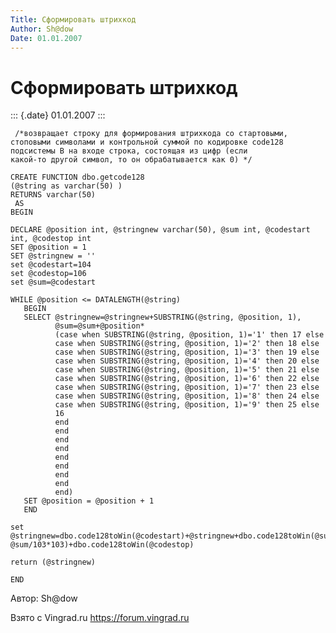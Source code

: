 ```yaml
---
Title: Сформировать штрихкод
Author: Sh@dow
Date: 01.01.2007
---
```



Сформировать штрихкод
=====================

::: {.date}
01.01.2007
:::

     /*возвращает строку для формирования штрихкода со стартовыми, 
    стоповыми символами и контрольной суммой по кодировке code128 
    подсистемы B на входе строка, состоящая из цифр (если 
    какой-то другой символ, то он обрабатывается как 0) */
     
    CREATE FUNCTION dbo.getcode128
    (@string as varchar(50) )
    RETURNS varchar(50)
     AS  
    BEGIN 
     
    DECLARE @position int, @stringnew varchar(50), @sum int, @codestart int, @codestop int
    SET @position = 1
    SET @stringnew = ''
    set @codestart=104
    set @codestop=106
    set @sum=@codestart
     
    WHILE @position <= DATALENGTH(@string)
       BEGIN
       SELECT @stringnew=@stringnew+SUBSTRING(@string, @position, 1), 
              @sum=@sum+@position*
              (case when SUBSTRING(@string, @position, 1)='1' then 17 else
              case when SUBSTRING(@string, @position, 1)='2' then 18 else
              case when SUBSTRING(@string, @position, 1)='3' then 19 else
              case when SUBSTRING(@string, @position, 1)='4' then 20 else
              case when SUBSTRING(@string, @position, 1)='5' then 21 else
              case when SUBSTRING(@string, @position, 1)='6' then 22 else
              case when SUBSTRING(@string, @position, 1)='7' then 23 else
              case when SUBSTRING(@string, @position, 1)='8' then 24 else
              case when SUBSTRING(@string, @position, 1)='9' then 25 else
              16
              end
              end
              end
              end
              end
              end
              end
              end
              end)
       SET @position = @position + 1
       END
     
    set @stringnew=dbo.code128toWin(@codestart)+@stringnew+dbo.code128toWin(@sum-@sum/103*103)+dbo.code128toWin(@codestop)
     
    return (@stringnew)
     
    END 

Автор: Sh@dow

Взято с Vingrad.ru <https://forum.vingrad.ru>
